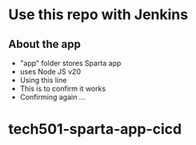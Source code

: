 # Use this repo with Jenkins

## About the app
- "app" folder stores Sparta app
- uses Node JS v20
- Using this line
- This is to confirm it works
- Confirming again ...
# tech501-sparta-app-cicd
